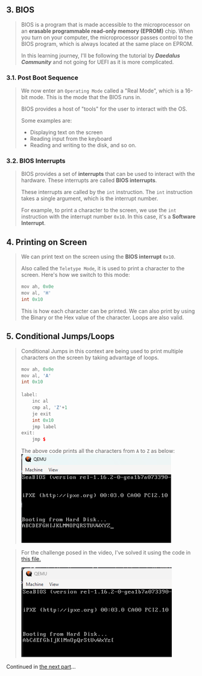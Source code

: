 

## 3. BIOS

> BIOS is a program that is made accessible to the microprocessor on an **erasable programmable read-only memory (EPROM)** chip. When you turn on your computer, the microprocessor passes control to the BIOS program, which is always located at the same place on EPROM.
>
> In this learning journey, I'll be following the tutorial by _**Daedalus Community**_ and not going for UEFI as it is more complicated.
>

### 3.1. Post Boot Sequence

> We now enter an `Operating Mode` called a "Real Mode", which is a 16-bit mode. This is the mode that the BIOS runs in.
>
> BIOS provides a host of "tools" for the user to interact with the OS. 
>
> Some examples are:
> - Displaying text on the screen
> - Reading input from the keyboard
> - Reading and writing to the disk, and so on.

### 3.2. BIOS Interrupts

> BIOS provides a set of **interrupts** that can be used to interact with the hardware. These interrupts are called **BIOS interrupts**.
>
> These interrupts are called by the `int` instruction. The `int` instruction takes a single argument, which is the interrupt number.
>
> For example, to print a character to the screen, we use the `int` instruction with the interrupt number `0x10`. In this case, it's a **Software Interrupt**.


## 4. Printing on Screen

> We can print text on the screen using the **BIOS interrupt** `0x10`.
>
> Also called the `Teletype Mode`, it is used to print a character to the screen. Here's how we switch to this mode:
> ```cpp
> mov ah, 0x0e
> mov al, 'H'
> int 0x10
> ```
> This is how each character can be printed. We can also print by using the Binary or the Hex value of the character. Loops are also valid.


## 5. Conditional Jumps/Loops

> Conditional Jumps in this context are being used to print multiple characters on the screen by taking advantage of loops.
>
> ```cpp
> mov ah, 0x0e
> mov al, 'A'
> int 0x10
> 
> label:
>     inc al
>     cmp al, 'Z'+1
>     je exit
>     int 0x10
>     jmp label
> exit:
>     jmp $
> ```
>
> The above code prints all the characters from `A` to `Z` as below:
> ![A2Z](image-1.png)

> For the challenge posed in the video, I've solved it using the code in <a href="/boot_alternateCAPletters.asm">this file.</a>
> 
> ![alternatingCaps](image-2.png)

Continued in <a href="./strings.md">the next part</a>...